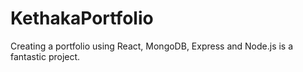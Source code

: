 # KethakaPortfolio
Creating a portfolio using React, MongoDB, Express and Node.js is a fantastic project.
